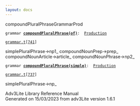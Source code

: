 ```yaml
---
layout: docs
---
```

<span class="title">compoundPluralPhrase</span><span class="type">GrammarProd</span>

`grammar `**[`compoundPluralPhrase(of)`](../object/compoundPluralPhrase(of).html)**` :   `[`Production`](../object/Production.html)

[`grammar.t`](../file/grammar.t.html)`[`[`741`](../source/grammar.t.html#741)`]`

<div class="gramrule">

simplePluralPhrase-\>np1\_ compoundNounPrep-\>prep\_  
compoundNounArticle-\>article\_ compoundNounPhrase-\>np2\_  

</div>

`grammar `**[`compoundPluralPhrase(simple)`](../object/compoundPluralPhrase(simple).html)**` :   `[`Production`](../object/Production.html)

[`grammar.t`](../file/grammar.t.html)`[`[`737`](../source/grammar.t.html#737)`]`

<div class="gramrule">

simplePluralPhrase-\>np\_  

</div>

<div class="ftr">

Adv3Lite Library Reference Manual  
Generated on 15/03/2023 from adv3Lite version 1.6.1

</div>
